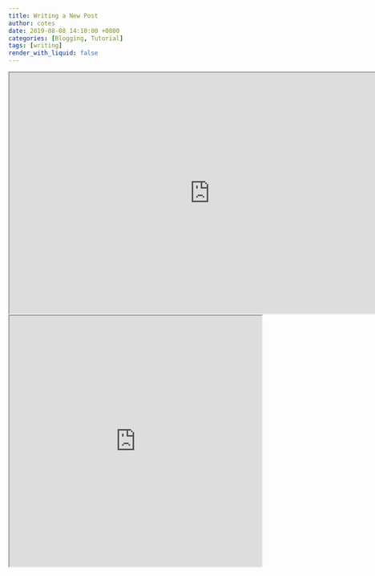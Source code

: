```yaml
---
title: Writing a New Post
author: cotes
date: 2019-08-08 14:10:00 +0800
categories: [Blogging, Tutorial]
tags: [writing]
render_with_liquid: false
---
```


<iframe src="https://sungmpar.github.io/weather/" title="exam01" width=800 height=480></iframe>


<iframe src="https://sungmpar.github.io/weather/" width="100%" height="500"></iframe>
